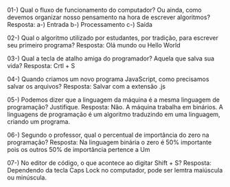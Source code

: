 

01-) Qual o fluxo de funcionamento do computador? Ou ainda, como devemos organizar nosso pensamento na hora de escrever algoritmos?
Resposta: a-) Entrada
          b-) Processamento
          c-) Saída 

02-) Qual o algoritmo utilizado por estudantes, por tradição, para escrever seu primeiro programa?
Resposta: Olá mundo ou Hello World

03-) Qual a tecla de atalho amiga do programador? Aquela que salva sua vida?
Resposta: Crtl + S

04-) Quando criamos um novo programa JavaScript, como precisamos salvar os arquivos?
Resposta: Salvar com a extensão .js

05-) Podemos dizer que a linguagem da máquina é a mesma linguagem de programação? Justifique.
Resposta: Não. A máquina trabalha em binários.   A linguagens de programação é um algoritmo traduzindo em uma linguagem, criando um programa.


06-) Segundo o professor, qual o percentual de importância do zero na programação?
Resposta: Na linguagem binária o zero é 50% importante pois os outros 50% de importância pertence a Um

07-) No editor de código, o que acontece ao digitar Shift + S?
Resposta: Dependendo da tecla Caps Lock no computador, pode ser lemtra maiúscula ou minúscula.